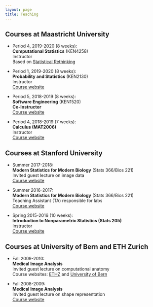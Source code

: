 ```yaml
---
layout: page
title: Teaching
---
```


## Courses at Maastricht University

* Period 4, 2019-2020 (8 weeks): <br>
**Computational Statistics** (KEN4258) <br>
Instructor <br>
Based on [Statistical Rethinking](https://xcelab.net/rm/statistical-rethinking/)

* Period 1, 2019-2020 (8 weeks): <br>
**Probability and Statistics** (KEN2130) <br>
Instructor <br>
[Course website](https://www.maastrichtuniversity.nl/education/bachelor/bachelor-data-science-and-knowledge-engineering/courses-curriculum)

* Period 5, 2018-2019 (8 weeks): <br>
**Software Engineering** (KEN1520) <br>
**Co-Instructor** <br>
[Course website](https://www.maastrichtuniversity.nl/education/bachelor/bachelor-data-science-and-knowledge-engineering/courses-curriculum)

* Period 4, 2018-2019 (7 weeks): <br>
**Calculus (MAT2006)** <br>
Instructor <br>
[Course website](https://www.maastrichtuniversity.nl/meta/350269/calculus)

## Courses at Stanford University

* Summer 2017-2018: <br>
**Modern Statistics for Modern Biology** (Stats 366/Bios 221) <br>
Invited guest lecture on image data <br>
[Course website](http://web.stanford.edu/class/bios221/index.html)

* Summer 2016-2017: <br>
**Modern Statistics for Modern Biology** (Stats 366/Bios 221) <br>
Teaching Assistant (TA) responsible for labs <br>
[Course website](http://web.stanford.edu/class/bios221/index.html)

* Spring 2015-2016 (10 weeks): <br>
**Introduction to Nonparametric Statistics (Stats 205)** <br>
Instructor <br>
[Course website](http://christofseiler.github.io/stats205/)

## Courses at University of Bern and ETH Zurich

* Fall 2009-2010: <br>
**Medical Image Analysis** <br>
Invited guest lecture on computational anatomy <br>
Course websites: [ETHZ](http://www.vvz.ethz.ch/lerneinheitPre.do?semkez=2018S&lerneinheitId=122115&lang=en) and [University of Bern](http://www.bme.master.unibe.ch/studies/curriculum/list_of_courses/medical_image_analysis/)

* Fall 2008-2009: <br>
**Medical Image Analysis** <br>
Invited guest lecture on shape representation <br>
[Course website](http://www.vvz.ethz.ch/lerneinheitPre.do?semkez=2018S&lerneinheitId=122115&lang=en)
